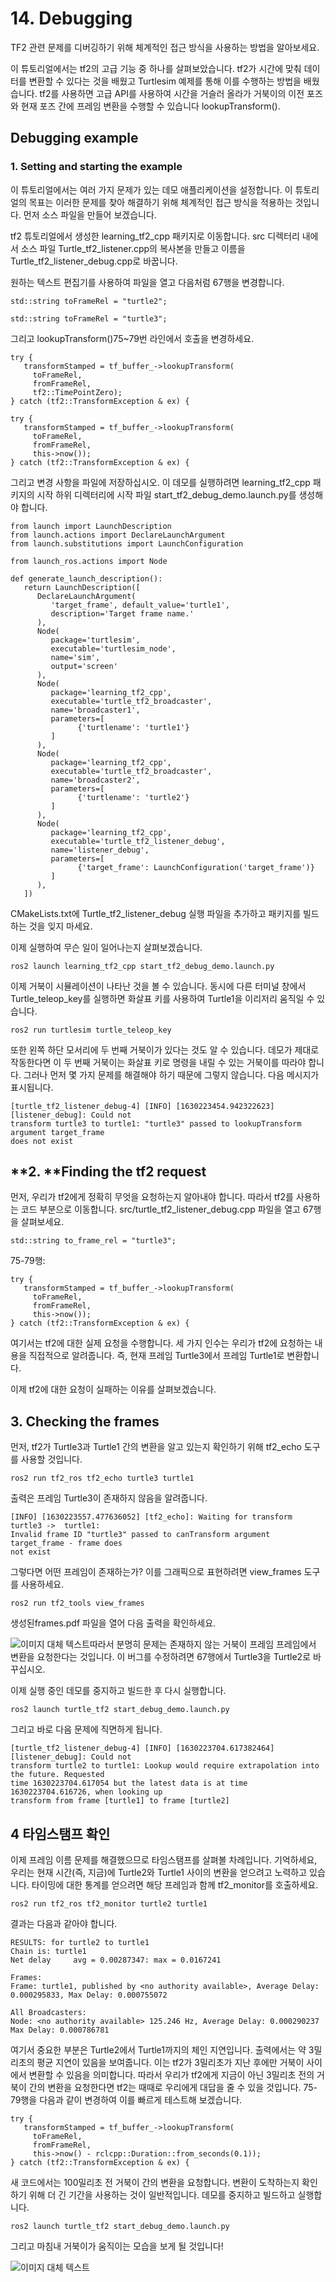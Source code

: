 # 14. Debugging



TF2 관련 문제를 디버깅하기 위해 체계적인 접근 방식을 사용하는 방법을 알아보세요.



이 튜토리얼에서는 tf2의 고급 기능 중 하나를 살펴보았습니다. tf2가 시간에 맞춰 데이터를 변환할 수 있다는 것을 배웠고 Turtlesim 예제를 통해 이를 수행하는 방법을 배웠습니다. tf2를 사용하면 고급 API를 사용하여 시간을 거슬러 올라가 거북이의 이전 포즈와 현재 포즈 간에 프레임 변환을 수행할 수 있습니다 lookupTransform().



## **Debugging example** ##



### **1. Setting and starting the example** ###

이 튜토리얼에서는 여러 가지 문제가 있는 데모 애플리케이션을 설정합니다. 이 튜토리얼의 목표는 이러한 문제를 찾아 해결하기 위해 체계적인 접근 방식을 적용하는 것입니다. 먼저 소스 파일을 만들어 보겠습니다.

tf2 튜토리얼에서 생성한 learning_tf2_cpp 패키지로 이동합니다. src 디렉터리 내에서 소스 파일 Turtle_tf2_listener.cpp의 복사본을 만들고 이름을 Turtle_tf2_listener_debug.cpp로 바꿉니다.

원하는 텍스트 편집기를 사용하여 파일을 열고 다음처럼 67행을 변경합니다.

```
std::string toFrameRel = "turtle2";
```

```
std::string toFrameRel = "turtle3";
```

그리고 lookupTransform()75~79번 라인에서 호출을 변경하세요.

```
try {
   transformStamped = tf_buffer_->lookupTransform(
     toFrameRel,
     fromFrameRel,
     tf2::TimePointZero);
} catch (tf2::TransformException & ex) {
```

```
try {
   transformStamped = tf_buffer_->lookupTransform(
     toFrameRel,
     fromFrameRel,
     this->now());
} catch (tf2::TransformException & ex) {
```

그리고 변경 사항을 파일에 저장하십시오. 이 데모를 실행하려면 learning_tf2_cpp 패키지의 시작 하위 디렉터리에 시작 파일 start_tf2_debug_demo.launch.py를 생성해야 합니다.

```
from launch import LaunchDescription
from launch.actions import DeclareLaunchArgument
from launch.substitutions import LaunchConfiguration

from launch_ros.actions import Node

def generate_launch_description():
   return LaunchDescription([
      DeclareLaunchArgument(
         'target_frame', default_value='turtle1',
         description='Target frame name.'
      ),
      Node(
         package='turtlesim',
         executable='turtlesim_node',
         name='sim',
         output='screen'
      ),
      Node(
         package='learning_tf2_cpp',
         executable='turtle_tf2_broadcaster',
         name='broadcaster1',
         parameters=[
               {'turtlename': 'turtle1'}
         ]
      ),
      Node(
         package='learning_tf2_cpp',
         executable='turtle_tf2_broadcaster',
         name='broadcaster2',
         parameters=[
               {'turtlename': 'turtle2'}
         ]
      ),
      Node(
         package='learning_tf2_cpp',
         executable='turtle_tf2_listener_debug',
         name='listener_debug',
         parameters=[
               {'target_frame': LaunchConfiguration('target_frame')}
         ]
      ),
   ])
```

CMakeLists.txt에 Turtle_tf2_listener_debug 실행 파일을 추가하고 패키지를 빌드하는 것을 잊지 마세요. 

이제 실행하여 무슨 일이 일어나는지 살펴보겠습니다.

```
ros2 launch learning_tf2_cpp start_tf2_debug_demo.launch.py
```

이제 거북이 시뮬레이션이 나타난 것을 볼 수 있습니다. 동시에 다른 터미널 창에서 Turtle_teleop_key를 실행하면 화살표 키를 사용하여 Turtle1을 이리저리 움직일 수 있습니다.

```
ros2 run turtlesim turtle_teleop_key
```

또한 왼쪽 하단 모서리에 두 번째 거북이가 있다는 것도 알 수 있습니다. 데모가 제대로 작동한다면 이 두 번째 거북이는 화살표 키로 명령을 내릴 수 있는 거북이를 따라야 합니다. 그러나 먼저 몇 가지 문제를 해결해야 하기 때문에 그렇지 않습니다. 다음 메시지가 표시됩니다.

```
[turtle_tf2_listener_debug-4] [INFO] [1630223454.942322623] [listener_debug]: Could not
transform turtle3 to turtle1: "turtle3" passed to lookupTransform argument target_frame
does not exist
```



## **2.  **Finding the tf2 request ##



먼저, 우리가 tf2에게 정확히 무엇을 요청하는지 알아내야 합니다. 따라서 tf2를 사용하는 코드 부분으로 이동합니다. src/turtle_tf2_listener_debug.cpp 파일을 열고 67행을 살펴보세요.

```
std::string to_frame_rel = "turtle3";
```

75-79행:

```
try {
   transformStamped = tf_buffer_->lookupTransform(
     toFrameRel,
     fromFrameRel,
     this->now());
} catch (tf2::TransformException & ex) {
```

여기서는 tf2에 대한 실제 요청을 수행합니다. 세 가지 인수는 우리가 tf2에 요청하는 내용을 직접적으로 알려줍니다. 즉, 현재 프레임 Turtle3에서 프레임 Turtle1로 변환합니다.

이제 tf2에 대한 요청이 실패하는 이유를 살펴보겠습니다.



## **3. Checking the frames** ##



먼저, tf2가 Turtle3과 Turtle1 간의 변환을 알고 있는지 확인하기 위해 tf2_echo 도구를 사용할 것입니다.

```
ros2 run tf2_ros tf2_echo turtle3 turtle1
```

출력은 프레임 Turtle3이 존재하지 않음을 알려줍니다.

```
[INFO] [1630223557.477636052] [tf2_echo]: Waiting for transform turtle3 ->  turtle1:
Invalid frame ID "turtle3" passed to canTransform argument target_frame - frame does
not exist
```

그렇다면 어떤 프레임이 존재하는가? 이를 그래픽으로 표현하려면 view_frames 도구를 사용하세요.

```
ros2 run tf2_tools view_frames
```

생성된frames.pdf 파일을 열어 다음 출력을 확인하세요.

<img src="https://github.com/firstbot1/ROS2STUDY/blob/main/4.tf2/pic/14_1.png" alt="이미지 대체 텍스트" style="float: left;">

따라서 분명히 문제는 존재하지 않는 거북이 프레임 프레임에서 변환을 요청한다는 것입니다. 이 버그를 수정하려면 67행에서 Turtle3을 Turtle2로 바꾸십시오.

이제 실행 중인 데모를 중지하고 빌드한 후 다시 실행합니다.

```
ros2 launch turtle_tf2 start_debug_demo.launch.py
```

그리고 바로 다음 문제에 직면하게 됩니다.

```
[turtle_tf2_listener_debug-4] [INFO] [1630223704.617382464] [listener_debug]: Could not
transform turtle2 to turtle1: Lookup would require extrapolation into the future. Requested
time 1630223704.617054 but the latest data is at time 1630223704.616726, when looking up
transform from frame [turtle1] to frame [turtle2]
```



## **4 타임스탬프 확인** ##

이제 프레임 이름 문제를 해결했으므로 타임스탬프를 살펴볼 차례입니다. 기억하세요, 우리는 현재 시간(즉, 지금)에 Turtle2와 Turtle1 사이의 변환을 얻으려고 노력하고 있습니다. 타이밍에 대한 통계를 얻으려면 해당 프레임과 함께 tf2_monitor를 호출하세요.

```
ros2 run tf2_ros tf2_monitor turtle2 turtle1
```

결과는 다음과 같아야 합니다.

```
RESULTS: for turtle2 to turtle1
Chain is: turtle1
Net delay     avg = 0.00287347: max = 0.0167241

Frames:
Frame: turtle1, published by <no authority available>, Average Delay: 0.000295833, Max Delay: 0.000755072

All Broadcasters:
Node: <no authority available> 125.246 Hz, Average Delay: 0.000290237 Max Delay: 0.000786781
```

여기서 중요한 부분은 Turtle2에서 Turtle1까지의 체인 지연입니다. 출력에서는 약 3밀리초의 평균 지연이 있음을 보여줍니다. 이는 tf2가 3밀리초가 지난 후에만 거북이 사이에서 변환할 수 있음을 의미합니다. 따라서 우리가 tf2에게 지금이 아닌 3밀리초 전의 거북이 간의 변환을 요청한다면 tf2는 때때로 우리에게 대답을 줄 수 있을 것입니다. 75-79행을 다음과 같이 변경하여 이를 빠르게 테스트해 보겠습니다.

```
try {
   transformStamped = tf_buffer_->lookupTransform(
     toFrameRel,
     fromFrameRel,
     this->now() - rclcpp::Duration::from_seconds(0.1));
} catch (tf2::TransformException & ex) {
```

새 코드에서는 100밀리초 전 거북이 간의 변환을 요청합니다. 변환이 도착하는지 확인하기 위해 더 긴 기간을 사용하는 것이 일반적입니다. 데모를 중지하고 빌드하고 실행합니다.

```
ros2 launch turtle_tf2 start_debug_demo.launch.py
```

그리고 마침내 거북이가 움직이는 모습을 보게 될 것입니다!

<img src="https://github.com/firstbot1/ROS2STUDY/blob/main/4.tf2/pic/14_1.png" alt="이미지 대체 텍스트" style="float: left;">
